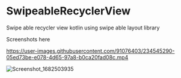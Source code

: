 # SwipeableRecyclerView
Swipe able recycler view kotlin using swipe able layout library 

Screenshots here

https://user-images.githubusercontent.com/91076403/234545290-05ed73be-e078-4d65-97a8-b0ca20fad08c.mp4

![Screenshot_1682503935](https://user-images.githubusercontent.com/91076403/234545328-348fcf91-321b-42a0-9e42-4fb473de7a60.png)
